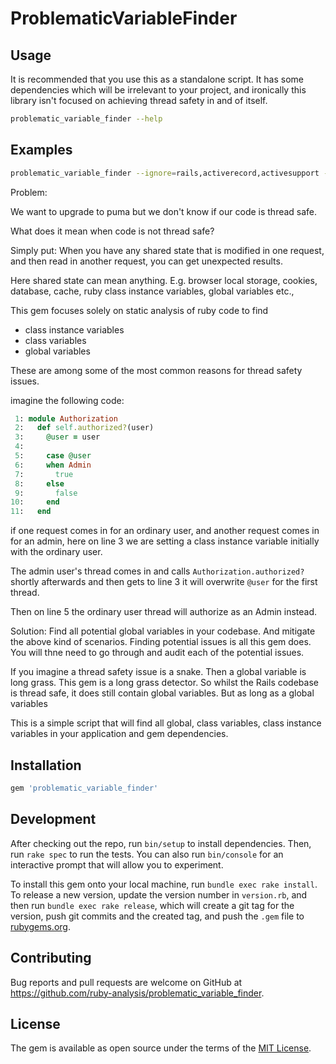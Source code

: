# ProblematicVariableFinder
## Usage

It is recommended that you use this as a standalone script. It has some dependencies
which will be irrelevant to your project, and ironically this library isn't focused
on achieving thread safety in and of itself.

```bash
problematic_variable_finder --help
```



## Examples

```bash
problematic_variable_finder --ignore=rails,activerecord,activesupport --verbose
```


Problem:

We want to upgrade to puma but we don't know if our code is thread safe.

What does it mean when code is not thread safe?

Simply put: When you have any shared  state that is modified in one request, 
and then read in another request, you can get unexpected results.

Here shared state can mean anything. E.g.
browser local storage, cookies, database, cache, ruby class instance variables, global variables etc.,

This gem focuses solely on static analysis of ruby code to find 
* class instance variables
* class variables
* global variables

These are among some of the most common reasons for thread safety issues.

imagine the following code:

```ruby
 1: module Authorization
 2:   def self.authorized?(user)
 3:     @user = user
 4:   
 5:     case @user
 6:     when Admin
 7:       true
 8:     else
 9:       false
10:     end
11:   end
```


if one request comes in for an ordinary user, and another request comes in for an admin,
here on line 3 we are setting a class instance variable initially with the ordinary user.

The admin user's thread comes in and calls `Authorization.authorized?` shortly afterwards
and then gets to line 3 it will overwrite `@user` for the first thread.

Then on line 5 the ordinary user thread will authorize as an Admin instead.


Solution:
Find all potential global variables in your codebase.
And mitigate the above kind of scenarios.
Finding potential issues is all this gem does.
You will thne need to go through and audit each of the potential issues.

If you imagine a thread safety issue is a snake. Then a global variable is long grass.
This gem is a long grass detector.
So whilst the Rails codebase is thread safe, it does still contain global variables.
But as long as a global variables



This is a simple script that will find all global, class variables, class instance variables in your 
application and gem dependencies.


## Installation

```ruby
gem 'problematic_variable_finder'
```

## Development

After checking out the repo, run `bin/setup` to install dependencies. Then, run `rake spec` to run the tests. You can also run `bin/console` for an interactive prompt that will allow you to experiment.

To install this gem onto your local machine, run `bundle exec rake install`. To release a new version, update the version number in `version.rb`, and then run `bundle exec rake release`, which will create a git tag for the version, push git commits and the created tag, and push the `.gem` file to [rubygems.org](https://rubygems.org).

## Contributing

Bug reports and pull requests are welcome on GitHub at https://github.com/ruby-analysis/problematic_variable_finder.

## License

The gem is available as open source under the terms of the [MIT License](https://opensource.org/licenses/MIT).

